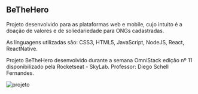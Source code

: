 ## BeTheHero

Projeto desenvolvido para as plataformas web e mobile, cujo intuito é a doação de valores e de soliedariedade para ONGs cadastradas.  

As linguagens utilizadas são: CSS3, HTML5, JavaScript, NodeJS, React, ReactNative.

Projeto BeTheHero desenvolvido durante a semana OmniStack edição nº 11 disponibilizado pela Rocketseat - SkyLab. Professor: Diego Schell Fernandes.

![projeto](https://github.com/BrunoGottert/ong_pageinnode/blob/master/frontend/src/assets/projeto.png)
